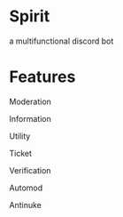 # Spirit
a multifunctional discord bot


# Features
Moderation

Information

Utility

Ticket

Verification
 
Automod

Antinuke

